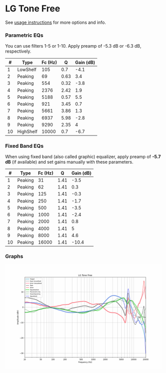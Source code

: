 # LG Tone Free
See [usage instructions](https://github.com/jaakkopasanen/AutoEq#usage) for more options and info.

### Parametric EQs
You can use filters 1-5 or 1-10. Apply preamp of -5.3 dB or -6.3 dB, respectively.

|   # | Type      |   Fc (Hz) |    Q |   Gain (dB) |
|-----|-----------|-----------|------|-------------|
|   1 | LowShelf  |       105 | 0.7  |        -4.1 |
|   2 | Peaking   |        69 | 0.63 |         3.4 |
|   3 | Peaking   |       554 | 0.32 |        -3.8 |
|   4 | Peaking   |      2376 | 2.42 |         1.9 |
|   5 | Peaking   |      5188 | 0.57 |         5.5 |
|   6 | Peaking   |       921 | 3.45 |         0.7 |
|   7 | Peaking   |      5661 | 3.86 |         1.3 |
|   8 | Peaking   |      6937 | 5.98 |        -2.8 |
|   9 | Peaking   |      9290 | 2.35 |         4   |
|  10 | HighShelf |     10000 | 0.7  |        -6.7 |

### Fixed Band EQs
When using fixed band (also called graphic) equalizer, apply preamp of **-5.7 dB** (if available) and set gains manually with these parameters.

|   # | Type    |   Fc (Hz) |    Q |   Gain (dB) |
|-----|---------|-----------|------|-------------|
|   1 | Peaking |        31 | 1.41 |        -3.5 |
|   2 | Peaking |        62 | 1.41 |         0.3 |
|   3 | Peaking |       125 | 1.41 |        -0.3 |
|   4 | Peaking |       250 | 1.41 |        -1.7 |
|   5 | Peaking |       500 | 1.41 |        -3.5 |
|   6 | Peaking |      1000 | 1.41 |        -2.4 |
|   7 | Peaking |      2000 | 1.41 |         0.8 |
|   8 | Peaking |      4000 | 1.41 |         5   |
|   9 | Peaking |      8000 | 1.41 |         4.6 |
|  10 | Peaking |     16000 | 1.41 |       -10.4 |

### Graphs
![](./LG%20Tone%20Free.png)
